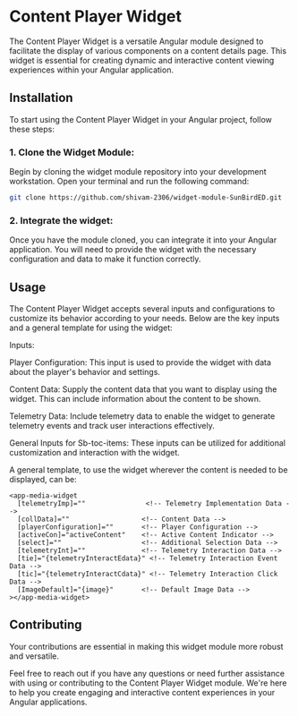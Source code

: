 # Content Player Widget

The Content Player Widget is a versatile Angular module designed to facilitate the display of various components on a content details page. This widget is essential for creating dynamic and interactive content viewing experiences within your Angular application.

## Installation

To start using the Content Player Widget in your Angular project, follow these steps:


### 1. Clone the Widget Module:

Begin by cloning the widget module repository into your development workstation. Open your terminal and run the following command:

```bash
git clone https://github.com/shivam-2306/widget-module-SunBirdED.git
```

### 2. Integrate the widget:
Once you have the module cloned, you can integrate it into your Angular application. You will need to provide the widget with the necessary configuration and data to make it function correctly.

## Usage
The Content Player Widget accepts several inputs and configurations to customize its behavior according to your needs. Below are the key inputs and a general template for using the widget:

Inputs:

Player Configuration: This input is used to provide the widget with data about the player's behavior and settings.

Content Data: Supply the content data that you want to display using the widget. This can include information about the content to be shown.

Telemetry Data: Include telemetry data to enable the widget to generate telemetry events and track user interactions effectively.

General Inputs for Sb-toc-items: These inputs can be utilized for additional customization and interaction with the widget.

A general template, to use the widget wherever the content is needed to be displayed, can be:
```
<app-media-widget
  [telemetryImp]=""               <!-- Telemetry Implementation Data -->
  [collData]=""                  <!-- Content Data -->
  [playerConfiguration]=""       <!-- Player Configuration -->
  [activeCon]="activeContent"    <!-- Active Content Indicator -->
  [select]=""                    <!-- Additional Selection Data -->
  [telemetryInt]=""              <!-- Telemetry Interaction Data -->
  [tie]="{telemetryInteractEdata}" <!-- Telemetry Interaction Event Data -->
  [tic]="{telemetryInteractCdata}" <!-- Telemetry Interaction Click Data -->
  [ImageDefault]="{image}"       <!-- Default Image Data -->
></app-media-widget>

```
## Contributing

Your contributions are essential in making this widget module more robust and versatile.

Feel free to reach out if you have any questions or need further assistance with using or contributing to the Content Player Widget module. We're here to help you create engaging and interactive content experiences in your Angular applications.


